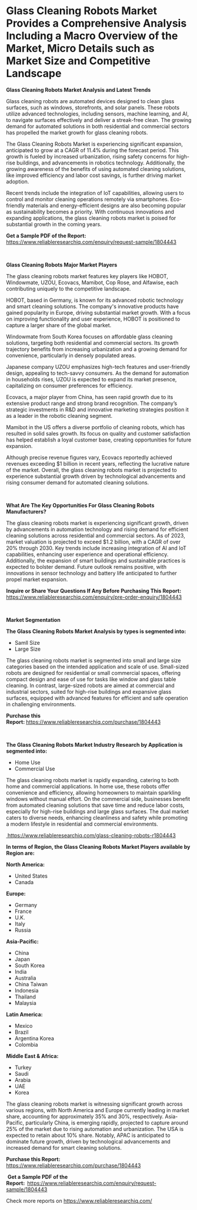 <p><h1>Glass Cleaning Robots Market Provides a Comprehensive Analysis Including a Macro Overview of the Market, Micro Details such as Market Size and Competitive Landscape</h1></p><p><strong>Glass Cleaning Robots Market Analysis and Latest Trends</strong></p>
<p><p>Glass cleaning robots are automated devices designed to clean glass surfaces, such as windows, storefronts, and solar panels. These robots utilize advanced technologies, including sensors, machine learning, and AI, to navigate surfaces effectively and deliver a streak-free clean. The growing demand for automated solutions in both residential and commercial sectors has propelled the market growth for glass cleaning robots.</p><p>The Glass Cleaning Robots Market is experiencing significant expansion, anticipated to grow at a CAGR of 11.4% during the forecast period. This growth is fueled by increased urbanization, rising safety concerns for high-rise buildings, and advancements in robotics technology. Additionally, the growing awareness of the benefits of using automated cleaning solutions, like improved efficiency and labor cost savings, is further driving market adoption.</p><p>Recent trends include the integration of IoT capabilities, allowing users to control and monitor cleaning operations remotely via smartphones. Eco-friendly materials and energy-efficient designs are also becoming popular as sustainability becomes a priority. With continuous innovations and expanding applications, the glass cleaning robots market is poised for substantial growth in the coming years.</p></p>
<p><strong>Get a Sample PDF of the Report:&nbsp;</strong> <a href="https://www.reliableresearchiq.com/enquiry/request-sample/1804443?utm_campaign=3453&utm_medium=2&utm_source=Github&utm_content=ia&utm_term=10042025&utm_id=glass-cleaning-robots">https://www.reliableresearchiq.com/enquiry/request-sample/1804443</a></p>
<p>&nbsp;</p>
<p><strong>Glass Cleaning Robots Major Market Players</strong></p>
<p><p>The glass cleaning robots market features key players like HOBOT, Windowmate, UZOU, Ecovacs, Mamibot, Cop Rose, and Alfawise, each contributing uniquely to the competitive landscape. </p><p>HOBOT, based in Germany, is known for its advanced robotic technology and smart cleaning solutions. The company's innovative products have gained popularity in Europe, driving substantial market growth. With a focus on improving functionality and user experience, HOBOT is positioned to capture a larger share of the global market.</p><p>Windowmate from South Korea focuses on affordable glass cleaning solutions, targeting both residential and commercial sectors. Its growth trajectory benefits from increasing urbanization and a growing demand for convenience, particularly in densely populated areas.</p><p>Japanese company UZOU emphasizes high-tech features and user-friendly design, appealing to tech-savvy consumers. As the demand for automation in households rises, UZOU is expected to expand its market presence, capitalizing on consumer preferences for efficiency.</p><p>Ecovacs, a major player from China, has seen rapid growth due to its extensive product range and strong brand recognition. The company’s strategic investments in R&D and innovative marketing strategies position it as a leader in the robotic cleaning segment.</p><p>Mamibot in the US offers a diverse portfolio of cleaning robots, which has resulted in solid sales growth. Its focus on quality and customer satisfaction has helped establish a loyal customer base, creating opportunities for future expansion.</p><p>Although precise revenue figures vary, Ecovacs reportedly achieved revenues exceeding $1 billion in recent years, reflecting the lucrative nature of the market. Overall, the glass cleaning robots market is projected to experience substantial growth driven by technological advancements and rising consumer demand for automated cleaning solutions.</p></p>
<p>&nbsp;</p>
<p><strong>What Are The Key Opportunities For Glass Cleaning Robots Manufacturers?</strong></p>
<p><p>The glass cleaning robots market is experiencing significant growth, driven by advancements in automation technology and rising demand for efficient cleaning solutions across residential and commercial sectors. As of 2023, market valuation is projected to exceed $1.2 billion, with a CAGR of over 20% through 2030. Key trends include increasing integration of AI and IoT capabilities, enhancing user experience and operational efficiency. Additionally, the expansion of smart buildings and sustainable practices is expected to bolster demand. Future outlook remains positive, with innovations in sensor technology and battery life anticipated to further propel market expansion.</p></p>
<p><strong>Inquire or Share Your Questions If Any Before Purchasing This Report:</strong> <a href="https://www.reliableresearchiq.com/enquiry/pre-order-enquiry/1804443?utm_campaign=3453&utm_medium=2&utm_source=Github&utm_content=ia&utm_term=10042025&utm_id=glass-cleaning-robots">https://www.reliableresearchiq.com/enquiry/pre-order-enquiry/1804443</a></p>
<p>&nbsp;</p>
<p><strong>Market Segmentation</strong></p>
<p><strong>The Glass Cleaning Robots Market Analysis by types is segmented into:</strong></p>
<p><ul><li>Samll Size</li><li>Large Size</li></ul></p>
<p><p>The glass cleaning robots market is segmented into small and large size categories based on the intended application and scale of use. Small-sized robots are designed for residential or small commercial spaces, offering compact design and ease of use for tasks like window and glass table cleaning. In contrast, large-sized robots are aimed at commercial and industrial sectors, suited for high-rise buildings and expansive glass surfaces, equipped with advanced features for efficient and safe operation in challenging environments.</p></p>
<p><strong>Purchase this Report:&nbsp;</strong><a href="https://www.reliableresearchiq.com/purchase/1804443?utm_campaign=3453&utm_medium=2&utm_source=Github&utm_content=ia&utm_term=10042025&utm_id=glass-cleaning-robots">https://www.reliableresearchiq.com/purchase/1804443</a></p>
<p>&nbsp;</p>
<p><strong>The Glass Cleaning Robots Market Industry Research by Application is segmented into:</strong></p>
<p><ul><li>Home Use</li><li>Commercial Use</li></ul></p>
<p><p>The glass cleaning robots market is rapidly expanding, catering to both home and commercial applications. In home use, these robots offer convenience and efficiency, allowing homeowners to maintain sparkling windows without manual effort. On the commercial side, businesses benefit from automated cleaning solutions that save time and reduce labor costs, especially for high-rise buildings and large glass surfaces. The dual market caters to diverse needs, enhancing cleanliness and safety while promoting a modern lifestyle in residential and commercial environments.</p></p>
<p><a href="https://www.reliableresearchiq.com/glass-cleaning-robots-r1804443?utm_campaign=3453&utm_medium=2&utm_source=Github&utm_content=ia&utm_term=10042025&utm_id=glass-cleaning-robots">&nbsp;https://www.reliableresearchiq.com/glass-cleaning-robots-r1804443</a></p>
<p><strong>In terms of Region, the Glass Cleaning Robots Market Players available by Region are:</strong></p>
<p>
    <p> <strong> North America: </strong>
        <ul>
            <li>United States</li>
            <li>Canada</li>
        </ul>
        </p> 
    <p> <strong> Europe: </strong>
        <ul>
            <li>Germany</li>
            <li>France</li>
            <li>U.K.</li>
            <li>Italy</li>
            <li>Russia</li>
        </ul>
        </p> 
    <p> <strong> Asia-Pacific: </strong>
        <ul>
            <li>China</li>
            <li>Japan</li>
            <li>South Korea</li>
            <li>India</li>
            <li>Australia</li>
            <li>China Taiwan</li>
            <li>Indonesia</li>
            <li>Thailand</li>
            <li>Malaysia</li>
        </ul>
        </p> 
    <p> <strong> Latin America: </strong>
        <ul>
            <li>Mexico</li>
            <li>Brazil</li>
            <li>Argentina Korea</li>
            <li>Colombia</li>
        </ul>
        </p> 
    <p> <strong> Middle East & Africa: </strong>
        <ul>
            <li>Turkey</li>
            <li>Saudi</li>
            <li>Arabia</li>
            <li>UAE</li>
            <li>Korea</li>
        </ul>
    </p>
    </p>
<p><p>The glass cleaning robots market is witnessing significant growth across various regions, with North America and Europe currently leading in market share, accounting for approximately 35% and 30%, respectively. Asia-Pacific, particularly China, is emerging rapidly, projected to capture around 25% of the market due to rising automation and urbanization. The USA is expected to retain about 10% share. Notably, APAC is anticipated to dominate future growth, driven by technological advancements and increased demand for smart cleaning solutions.</p></p>
<p><strong>Purchase this Report: </strong><a href="https://www.reliableresearchiq.com/purchase/1804443?utm_campaign=3453&utm_medium=2&utm_source=Github&utm_content=ia&utm_term=10042025&utm_id=glass-cleaning-robots">https://www.reliableresearchiq.com/purchase/1804443</a></p>
<p>&nbsp;<strong>Get a Sample PDF of the Report:&nbsp;&nbsp;</strong><a href="https://www.reliableresearchiq.com/enquiry/request-sample/1804443?utm_campaign=3453&utm_medium=2&utm_source=Github&utm_content=ia&utm_term=10042025&utm_id=glass-cleaning-robots">https://www.reliableresearchiq.com/enquiry/request-sample/1804443</a></p>
<p><strong></strong></p>
<p>Check more reports on <a href="https://www.reliableresearchiq.com/?utm_campaign=3453&utm_medium=2&utm_source=Github&utm_content=ia&utm_term=10042025&utm_id=glass-cleaning-robots">https://www.reliableresearchiq.com/</a></p>